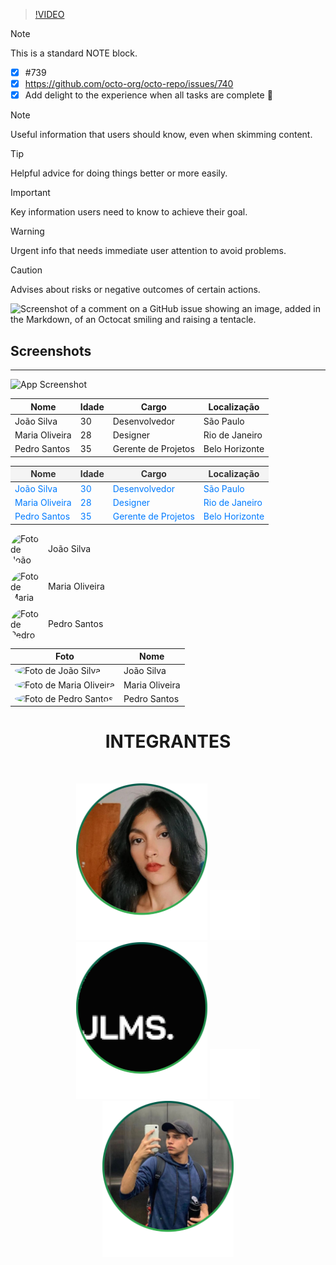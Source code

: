 >[!VIDEO](https://video.tv.adobe.com/v/29770/?quality=12)

>[!NOTE]
>
>This is a standard NOTE block.

- [x] #739
- [x] https://github.com/octo-org/octo-repo/issues/740
- [x] Add delight to the experience when all tasks are complete :tada:

> [!NOTE]
> Useful information that users should know, even when skimming content.

> [!TIP]
> Helpful advice for doing things better or more easily.

> [!IMPORTANT]
> Key information users need to know to achieve their goal.

> [!WARNING]
> Urgent info that needs immediate user attention to avoid problems.

> [!CAUTION]
> Advises about risks or negative outcomes of certain actions.


![Screenshot of a comment on a GitHub issue showing an image, added in the Markdown, of an Octocat smiling and raising a tentacle.](https://myoctocat.com/assets/images/base-octocat.svg)


## Screenshots
----
![App Screenshot](https://via.placeholder.com/468x300?text=App+Screenshot+Here)


| Nome         | Idade | Cargo           | Localização   |
|--------------|-------|-----------------|---------------|
| João Silva   | 30    | Desenvolvedor    | São Paulo     |
| Maria Oliveira| 28    | Designer         | Rio de Janeiro|
| Pedro Santos  | 35    | Gerente de Projetos | Belo Horizonte|


<table>
  <thead>
    <tr>
      <th style="background-color: #f4f4f4; color: #333;">Nome</th>
      <th style="background-color: #f4f4f4; color: #333;">Idade</th>
      <th style="background-color: #f4f4f4; color: #333;">Cargo</th>
      <th style="background-color: #f4f4f4; color: #333;">Localização</th>
    </tr>
  </thead>
  <tbody>
    <tr>
      <td style="color: #007BFF;">João Silva</td>
      <td style="color: #007BFF;">30</td>
      <td style="color: #007BFF;">Desenvolvedor</td>
      <td style="color: #007BFF;">São Paulo</td>
    </tr>
    <tr>
      <td style="color: #007BFF;">Maria Oliveira</td>
      <td style="color: #007BFF;">28</td>
      <td style="color: #007BFF;">Designer</td>
      <td style="color: #007BFF;">Rio de Janeiro</td>
    </tr>
    <tr>
      <td style="color: #007BFF;">Pedro Santos</td>
      <td style="color: #007BFF;">35</td>
      <td style="color: #007BFF;">Gerente de Projetos</td>
      <td style="color: #007BFF;">Belo Horizonte</td>
    </tr>
  </tbody>
</table>


<div style="display: flex; align-items: center; margin-bottom: 10px;">
    <img src="https://via.placeholder.com/50" alt="Foto de João Silva" style="width: 50px; height: 50px; border-radius: 50%; margin-right: 10px;">
    <span>João Silva</span>
</div>

<div style="display: flex; align-items: center; margin-bottom: 10px;">
    <img src="https://via.placeholder.com/50" alt="Foto de Maria Oliveira" style="width: 50px; height: 50px; border-radius: 50%; margin-right: 10px;">
    <span>Maria Oliveira</span>
</div>

<div style="display: flex; align-items: center; margin-bottom: 10px;">
    <img src="https://via.placeholder.com/50" alt="Foto de Pedro Santos" style="width: 50px; height: 50px; border-radius: 50%; margin-right: 10px;">
    <span>Pedro Santos</span>
</div>


<table>
  <thead>
    <tr>
      <th>Foto</th>
      <th>Nome</th>
    </tr>
  </thead>
  <tbody>
    <tr>
      <td><img src="https://via.placeholder.com/50" alt="Foto de João Silva" style="width: 50px; height: 50px; border-radius: 50%;"></td>
      <td>João Silva</td>
    </tr>
    <tr>
      <td><img src="https://via.placeholder.com/50" alt="Foto de Maria Oliveira" style="width: 50px; height: 50px; border-radius: 50%;"></td>
      <td>Maria Oliveira</td>
    </tr>
    <tr>
      <td><img src="https://via.placeholder.com/50" alt="Foto de Pedro Santos" style="width: 50px; height: 50px; border-radius: 50%;"></td>
      <td>Pedro Santos</td>
    </tr>
  </tbody>
</table>



<h1 align="center">INTEGRANTES</h1>
<br>
<p align="center" class="github-links">
<a href="https://github.com/Geisbelly-vic">
    <img src="https://github.com/Geisbelly-vic/Curso-de-Figma-2024-02/blob/main/Imagens/Integrante/Group%20107.png" width="210px" alt="Geisbelly"></a>
    <img src="https://github.com/Geisbelly-vic/Curso-de-Figma-2024-02/blob/main/Imagens/Integrante/Rectangle%20375.png" width="80px">
<a href="[https://github.com/baskerbyte](https://github.com/baskerbyte)">
    <img src="https://github.com/Geisbelly-vic/Curso-de-Figma-2024-02/blob/main/Imagens/Integrante/Group%20105.png" width="210px" alt="Luís Fernando"></a>
    <img src="https://github.com/Geisbelly-vic/Curso-de-Figma-2024-02/blob/main/Imagens/Integrante/Rectangle%20375.png" width="80px">
<a href="https://github.com/livaibrr">
    <img src="https://github.com/Geisbelly-vic/Curso-de-Figma-2024-02/blob/main/Imagens/Integrante/Group%20106.png" width="210px" alt="Maria Antônia"></a>
</p>


